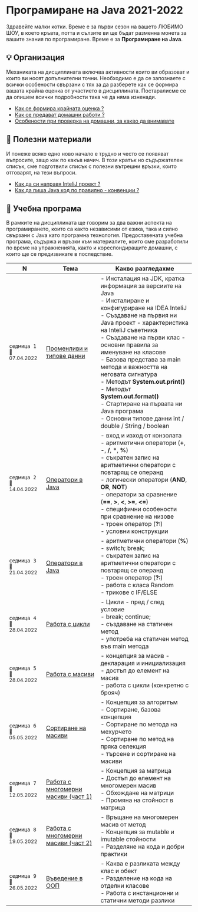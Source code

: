 # Програмиране на Java 2021-2022

Здравейте малки котки. Време е за първи сезон на вашето ЛЮБИМО ШОУ, в което кръвта, потта и сълзите ви ще бъдат разменна монета за вашите знания по програмиране. Време е за **Програмиране на Java**.

## 💡 Организация
Механиката на дисциплината включва активности които ви образоват и които ви носят допълнителни точни. Необходимо е да се запознаете с всички особености свързани с тях за да разберете как се формира вашата крайна оценка от участието в дисциплината. Постаралисме се да опишем всички подробности така че да няма изненади.
- [Как се формира крайната оценка ?](_org/points/README.md)
- [Как се предават домашни работи ? ](_org/submit/README.md)
- [Особености при проверка на домашни, за какво да внимавате](_org/review/README.md)

## 📌 Полезни материали
И понеже всяко едно ново начало е трудно и често се появяват въпросите, защо как по какъв начич. В този кратък но съдържателен списък, сме подготвили списък с полезни вътрешни връзки, които отговарят, на тези въпроси.
- [Как да си направя InteliJ проект ?](_extra/first_java_program/README.md)
- [Как да пиша Java код по правилно - конвенции ? ](_extra/code_conventions/README.md)

## 🚀 Учебна програма

В рамките на дисциплината ще говорим за два важни аспекта на програмирането, които са както независими от езика, така и силно свързани с Java като програмна технология. Предоставената учебна програма, съдържа и връзки към материалите, които сме разработили по време на упражненията, както и кореспондиращите домашни, с които ще се предизвикате в последствие. 

<table>
    <thead>
        <tr>
            <th width="120">N</th>
            <th width="280px">Тема</th>
            <th width="610px">Какво разгледахме</th>
        </tr>
    </thead>
    <tbody>
        <tr>
            <td>
                <code>седмица 1</code><br>
                <sub>📅07.04.2022</sub>
            </td>
            <td>
                <a href="./week-1/README.md">
                    Променливи и типове данни
                </a>
            </td>
            <td>
            - Инсталация на JDK, кратка информация за версиите на Java <br>
            - Инсталиране и конфигуриране на IDEA InteliJ <br>
            - Създаване на първия ни Java проект - характеристика на InteliJ съветника <br>
            - Създаване на първи клас - основни правила за именуване на класове <br>
            - Базова представа за main метода и важността на неговата сигнатура <br>
            - Методът <strong>System.out.print()</strong> <br>
            - Методът <strong>System.out.format()</strong> <br>
            - Стартиране на първата ни Java програма <br>
            - Основни типове данни int / double / String / boolean
            </td>
        </tr>
        <tr>
            <td>
                <code>седмица 2</code>
                <br>
                <sub>📅14.04.2022</sub>
            </td>
            <td>
                <a href="./week-2/README.md">
                    Оператори в Java
                </a>            
            </td>
            <td>
            - вход и изход от конзолата <br>
            - аритметични оператори (<strong>+</strong>, <strong>-</strong>, <strong>/</strong>, *, <strong>%</strong>) <br>
            - съкратен запис на аритметични оператори с повтарящ се операнд <br>
            - логически оператори (<strong>AND</strong>, <strong>OR</strong>, <strong>NOT</strong>) <br>
            - оператори за сравнение (<strong>==</strong>, <strong>></strong>, <strong><</strong>, <strong>>=</strong>, <strong><=</strong>) <br>
            - специфични особености при сравнение на низове <br>
            - троен оператор (<strong>?:</strong>) <br>
            - условни конструкции
            </td>
        </tr>
        <tr>
            <td>
                <code>седмица 3</code>
                <br>
                <sub>📅21.04.2022</sub>
            </td>
            <td>
                <a href="./week-3/README.md">
                    Оператори в Java
                </a>
            </td>            
            <td>
            - аритметични оператори (<strong>%</strong>) <br>
            - switch; break;  <br>
            - съкратен запис на аритметични оператори с повтарящ се операнд <br>
            - троен оператор (<strong>?:</strong>) <br>
            - работа с класа Random <br>
            - трикове с IF/ELSE  <br>
            </td>
        </tr>
        <tr>
            <td>
                <code>седмица 4</code>
                <br>
                <sub>📅28.04.2022</sub>
            </td>
            <td>
                <a href="./week-4/README.md">
                    Работа с цикли
                </a>
            </td>
            <td>
            - Цикли - пред / след условие <br>
            - break; continue; <br>
            - създаване на статичен метод <br>
            - употреба на статичен метод във main метода
            </td>
        </tr>
        <tr>
            <td>
                <code>седмица 5</code>
                <br>
                <sub>📅28.04.2022</sub>
            </td>
            <td>
                <a href="./week-5/README.md">
                    Работа с масиви
                </a>
            </td>
            <td>
            - концепция за масив - декларация и инициализация <br>
            - достъп до елемент на масив <br>
            - работа с цикли (конкретно с брояч)
            </td>
        </tr>                
        <tr>
            <td>
                <code>седмица 6</code>
                <br>
                <sub>📅05.05.2022</sub>
            </td>
            <td>
                <a href="./week-6/README.md">
                    Сортиране на масиви
                </a>
            </td>
            <td>
            - Концепция за алгоритъм <br>
            - Сортиране, базова концепция <br>
            - Сортиране по метода на мехурчето <br>
            - Сортиране по метод на пряка селекция <br>
            - търсене и сортиране на масиви
            </td>
        </tr>
        <tr>
            <td>
                <code>седмица 7</code>
                <br>
                <sub>📅12.05.2022</sub>
            </td>
            <td>
                <a href="./week-7/README.md">
                    Работа с многомерни масиви (част 1)
                </a>
            </td>
            <td>
            - Концепция за матрица <br>
            - Достъп до елемент на многомерен масив <br>
            - Обхождане на матрици <br>
            - Промяна на стойност в матрица
            </td>
        </tr>
        <tr>
            <td>
                <code>седмица 8</code>
                <br>
                <sub>📅19.05.2022</sub>
            </td>
            <td>
                <a href="./week-8/README.md">
                    Работа с многомерни масиви (част 2)
                </a>
            </td>
            <td>
            - Връщане на многомерен масив от метод <br>
            - Концепция за mutable и imutable стойности <br>
            - Разделяне на кода и добри практики
            </td>
        </tr>
        <tr>
            <td>
                <code>седмица 9</code>
                <br>
                <sub>📅26.05.2022</sub>
            </td>
            <td>
                <a href="./week-9/README.md">
                    Въведение в ООП
                </a>
            </td>
            <td>
            - Каква е разликата между клас и обект <br>
            - Разделение на кода на отделни класове <br>
            - Работа с инстанционни и статични методи разлики
            </td>
        </tr>        
    <tbody>
</table>
